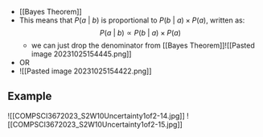 - [[Bayes Theorem]]
- This means that $P(a\ |\ b)$ is proportional to $P(b\ |\ a) \times P(a)$, written as: $$P(a\ |\ b) \varpropto P(b\ |\ a) \times P(a)$$
	- we can just drop the denominator from [[Bayes Theorem]]![[Pasted image 20231025154445.png]]
- OR
- ![[Pasted image 20231025154422.png]]

## Example
![[COMPSCI3672023_S2W10Uncertainty1of2-14.jpg]]
![[COMPSCI3672023_S2W10Uncertainty1of2-15.jpg]]
